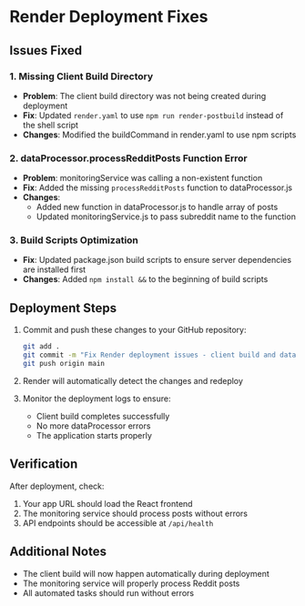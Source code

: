 # Render Deployment Fixes

## Issues Fixed

### 1. Missing Client Build Directory
- **Problem**: The client build directory was not being created during deployment
- **Fix**: Updated `render.yaml` to use `npm run render-postbuild` instead of the shell script
- **Changes**: Modified the buildCommand in render.yaml to use npm scripts

### 2. dataProcessor.processRedditPosts Function Error
- **Problem**: monitoringService was calling a non-existent function
- **Fix**: Added the missing `processRedditPosts` function to dataProcessor.js
- **Changes**: 
  - Added new function in dataProcessor.js to handle array of posts
  - Updated monitoringService.js to pass subreddit name to the function

### 3. Build Scripts Optimization
- **Fix**: Updated package.json build scripts to ensure server dependencies are installed first
- **Changes**: Added `npm install &&` to the beginning of build scripts

## Deployment Steps

1. Commit and push these changes to your GitHub repository:
   ```bash
   git add .
   git commit -m "Fix Render deployment issues - client build and dataProcessor"
   git push origin main
   ```

2. Render will automatically detect the changes and redeploy

3. Monitor the deployment logs to ensure:
   - Client build completes successfully
   - No more dataProcessor errors
   - The application starts properly

## Verification

After deployment, check:
1. Your app URL should load the React frontend
2. The monitoring service should process posts without errors
3. API endpoints should be accessible at `/api/health`

## Additional Notes

- The client build will now happen automatically during deployment
- The monitoring service will properly process Reddit posts
- All automated tasks should run without errors
